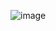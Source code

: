 ![image](https://github.com/mehrshad2020/cart-functionality-in-JS/assets/81037527/696dab50-680e-498c-ac7e-915233ac4285)
